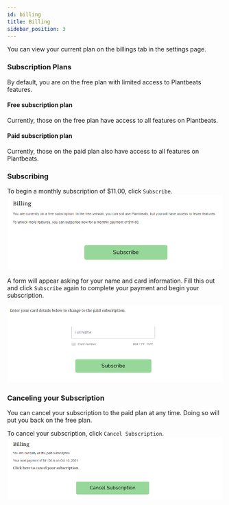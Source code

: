 ```yaml
---
id: billing
title: Billing
sidebar_position: 3
---
```


You can view your current plan on the billings tab in the settings page.

### Subscription Plans

By default, you are on the free plan with limited access to Plantbeats features. 

#### Free subscription plan
Currently, those on the free plan have access to all features on Plantbeats.

#### Paid subscription plan
Currently, those on the paid plan also have access to all features on Plantbeats.

### Subscribing
To begin a monthly subscription of $11.00, click `Subscribe`.
![card_info](/img/billing/subscribe.png)

A form will appear asking for your name and card information. Fill this out and click `Subscribe` again to complete your payment and begin your subscription.

![card_info](/img/billing/card_info.png)

### Canceling your Subscription
You can cancel your subscription to the paid plan at any time. Doing so will put you back on the free plan.

To cancel your subscription, click `Cancel Subscription`. 
![card_info](/img/billing/cancel_subscription.png)

